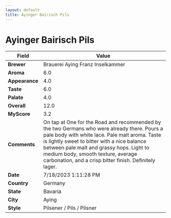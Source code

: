 ```yaml
---
layout: default
title: Ayinger Bairisch Pils
---
```


# Ayinger Bairisch Pils

| Field         | Value                                                                                                   |
|---------------|---------------------------------------------------------------------------------------------------------|
| **Brewer**    | Brauerei Aying Franz Inselkammer                                                                                        |
| **Aroma**     | 6.0                                                                                         |
| **Appearance**| 4.0                                                                                    |
| **Taste**     | 6.0                                                                                         |
| **Palate**    | 4.0                                                                                        |
| **Overall**   | 12.0                                                                                       |
| **MyScore**   | 3.2                                                                                       |
| **Comments**  | On tap at One for the Road and recommended by the two Germans who were already there. Pours a pale body with white lace. Pale malt aroma. Taste is lightly sweet to bitter with a nice balance between pale malt and grassy hops. Light to medium body, smooth texture, average carbonation, and a crisp bitter finish. Definitely lager.                                                                                      |
| **Date**      | 7/18/2023 1:11:28 PM                                                                                          |
| **Country**   | Germany                                                                                       |
| **State**     | Bavaria                                                                                         |
| **City**      | Aying                                                                                          |
| **Style**     | Pilsener / Pils / Pilsner                                                                                         |
